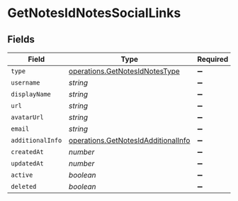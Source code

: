 # GetNotesIdNotesSocialLinks


## Fields

| Field                                                                                      | Type                                                                                       | Required                                                                                   | Description                                                                                |
| ------------------------------------------------------------------------------------------ | ------------------------------------------------------------------------------------------ | ------------------------------------------------------------------------------------------ | ------------------------------------------------------------------------------------------ |
| `type`                                                                                     | [operations.GetNotesIdNotesType](../../models/operations/getnotesidnotestype.md)           | :heavy_minus_sign:                                                                         | N/A                                                                                        |
| `username`                                                                                 | *string*                                                                                   | :heavy_minus_sign:                                                                         | N/A                                                                                        |
| `displayName`                                                                              | *string*                                                                                   | :heavy_minus_sign:                                                                         | N/A                                                                                        |
| `url`                                                                                      | *string*                                                                                   | :heavy_minus_sign:                                                                         | N/A                                                                                        |
| `avatarUrl`                                                                                | *string*                                                                                   | :heavy_minus_sign:                                                                         | N/A                                                                                        |
| `email`                                                                                    | *string*                                                                                   | :heavy_minus_sign:                                                                         | N/A                                                                                        |
| `additionalInfo`                                                                           | [operations.GetNotesIdAdditionalInfo](../../models/operations/getnotesidadditionalinfo.md) | :heavy_minus_sign:                                                                         | N/A                                                                                        |
| `createdAt`                                                                                | *number*                                                                                   | :heavy_minus_sign:                                                                         | N/A                                                                                        |
| `updatedAt`                                                                                | *number*                                                                                   | :heavy_minus_sign:                                                                         | N/A                                                                                        |
| `active`                                                                                   | *boolean*                                                                                  | :heavy_minus_sign:                                                                         | N/A                                                                                        |
| `deleted`                                                                                  | *boolean*                                                                                  | :heavy_minus_sign:                                                                         | N/A                                                                                        |